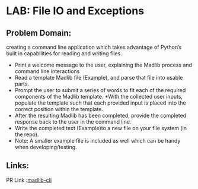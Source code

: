 # LAB: File IO and Exceptions



## Problem Domain: 
creating a command line application which takes advantage of Python’s built in capabilities for reading and writing files.
* Print a welcome message to the user, explaining the Madlib process and command line interactions
* Read a template Madlib file (Example), and parse that file into usable parts.
* Prompt the user to submit a series of words to fit each of the required components of the Madlib template.
*With the collected user inputs, populate the template such that each provided input is placed into the correct  position within the template.
* After the resulting Madlib has been completed, provide the completed response back to the user in the command line.
* Write the completed text (Example)to a new file on your file system (in the repo).
* Note: A smaller example file is included as well which can be handy when developing/testing.

## Links:
PR Link :[madlib-cli](https://github.com/baselatalla/madlib-cli/pull/1)